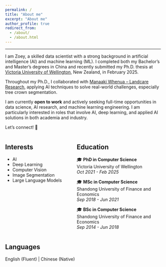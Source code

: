 ```yaml
---
permalink: /
title: "About me"
excerpt: "About me"
author_profile: true
redirect_from: 
  - /about/
  - /about.html
---
```


---

I am Zoey, a skilled data scientist with a strong background in artificial intelligence (AI) and machine learning (ML). I completed both my Bachelor’s and Master’s degrees in China and recently submitted my Ph.D. thesis at [Victoria University of Wellington](https://www.wgtn.ac.nz/), New Zealand, in February 2025.  

Throughout my Ph.D., I collaborated with [Manaaki Whenua – Landcare Research](https://www.landcareresearch.co.nz/), applying AI techniques to solve real-world challenges, especially tree crown segmentation. 

I am currently **open to work** and actively seeking full-time opportunities in data science, AI research, and machine learning engineering. I am particularly interested in roles that involve AI, deep learning, and applied AI solutions in both academia and industry.  

Let’s connect! 🚀





<div style="display: flex; justify-content: space-between; gap: 20px;">

  <div style="width: 40%;">
  
  <h2>Interests</h2> 

  - AI 
  - Deep Learning
  - Computer Vision 
  - Image Segmentation  
  - Large Language Models  
  </div>

  <div style="width: 54%;">

  <h2>Education</h2> 

   🎓 **PhD in Computer Science**  
  Victoria University of Wellington <br>
  _Oct 2021 - Feb 2025_  

   🎓 **MSc in Computer Science**  
  Shandong University of Finance and Economics <br>
  _Sep 2018 - Jun 2021_  

   🎓 **BSc in Computer Science**  
  Shandong University of Finance and Economics <br>
  _Sep 2014 - Jun 2018_  

  </div>

</div>




<h2>Languages</h2>

<p>English (Fluent) | Chinese (Native)</p>

